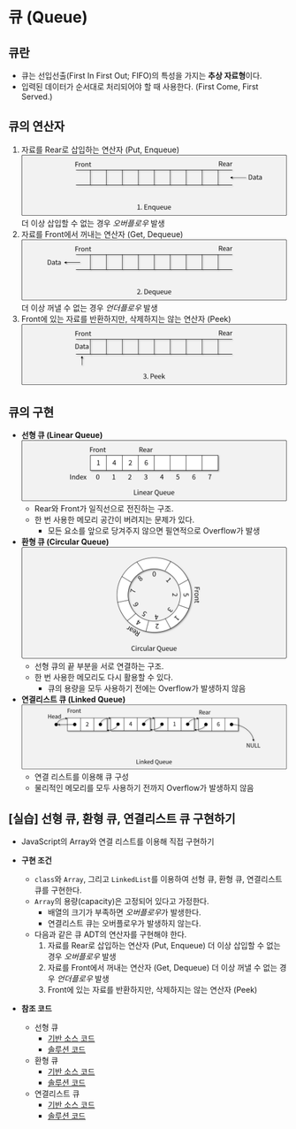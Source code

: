 # 큐 (Queue)

## 큐란

- 큐는 선입선출(First In First Out; FIFO)의 특성을 가지는 **추상 자료형**이다.
- 입력된 데이터가 순서대로 처리되어야 할 때 사용한다. (First Come, First Served.)

## 큐의 연산자

1. 자료를 Rear로 삽입하는 연산자 (Put, Enqueue)
![Enqueue](img/1.png)
  더 이상 삽입할 수 없는 경우 *오버플로우* 발생
1. 자료를 Front에서 꺼내는 연산자 (Get, Dequeue)
![Dequeue](img/2.png)
  더 이상 꺼낼 수 없는 경우 *언더플로우* 발생
1. Front에 있는 자료를 반환하지만, 삭제하지는 않는 연산자 (Peek)
![Peek](img/3.png)

## 큐의 구현

- **선형 큐 (Linear Queue)**
![선형 큐](img/4.png)
  - Rear와 Front가 일직선으로 전진하는 구조.
  - 한 번 사용한 메모리 공간이 버려지는 문제가 있다.
    - 모든 요소를 앞으로 당겨주지 않으면 필연적으로 Overflow가 발생
- **환형 큐 (Circular Queue)**
![환영 큐](img/5.png)
  - 선형 큐의 끝 부분을 서로 연결하는 구조.
  - 한 번 사용한 메모리도 다시 활용할 수 있다.
    - 큐의 용량을 모두 사용하기 전에는 Overflow가 발생하지 않음
- **연결리스트 큐 (Linked Queue)**
![연결리스트 큐](img/6.png)
  - 연결 리스트를 이용해 큐 구성
  - 물리적인 메모리를 모두 사용하기 전까지 Overflow가 발생하지 않음

## [실습] 선형 큐, 환형 큐, 연결리스트 큐 구현하기

- JavaScript의 Array와 연결 리스트를 이용해 직접 구현하기
- **구현 조건**
  - `class`와 `Array`, 그리고 `LinkedList`를 이용하여 선형 큐, 환형 큐, 연결리스트 큐를 구현한다.
  - `Array`의 용량(capacity)은 고정되어 있다고 가정한다.
    - 배열의 크기가 부족하면 *오버플로우*가 발생한다.
    - 연결리스트 큐는 오버플로우가 발생하지 않는다.
  - 다음과 같은 큐 ADT의 연산자를 구현해야 한다.
    1. 자료를 Rear로 삽입하는 연산자 (Put, Enqueue)
      더 이상 삽입할 수 없는 경우 *오버플로우* 발생
    1. 자료를 Front에서 꺼내는 연산자 (Get, Dequeue)
      더 이상 꺼낼 수 없는 경우 *언더플로우* 발생
    1. Front에 있는 자료를 반환하지만, 삭제하지는 않는 연산자 (Peek)

- **참조 코드**
  - 선형 큐
    - [기반 소스 코드](src/linearQ/Before.java)
    - [솔루션 코드](src/linearQ/After.java)
  - 환형 큐
    - [기반 소스 코드](src/circularQ/Before.java)
    - [솔루션 코드](src/circularQ/After.java)
  - 연결리스트 큐
    - [기반 소스 코드](src/linkedQ/Before.java)
    - [솔루션 코드](src/linkedQ/After.java)

